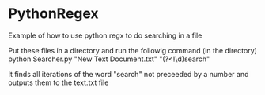 # PythonRegex
Example of how to use python regx to do searching in a file

Put these files in a directory and run the followig command (in the directory)
python Searcher.py "New Text Document.txt" "(?<!\d)search"

It finds all iterations of the word "search" not preceeded by a number and outputs them to the text.txt file
